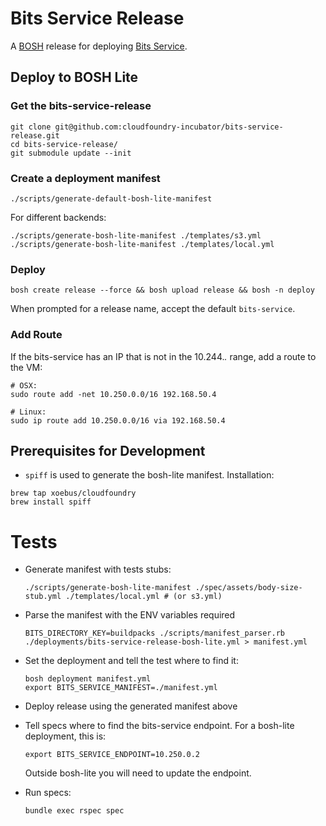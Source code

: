 # Bits Service Release

A [BOSH](http://docs.cloudfoundry.org/bosh/) release for deploying [Bits Service](https://github.com/cloudfoundry-incubator/bits-service).

## Deploy to BOSH Lite
### Get the bits-service-release

```
git clone git@github.com:cloudfoundry-incubator/bits-service-release.git
cd bits-service-release/
git submodule update --init
```

### Create a deployment manifest

```
./scripts/generate-default-bosh-lite-manifest

```

For different backends:

```
./scripts/generate-bosh-lite-manifest ./templates/s3.yml
./scripts/generate-bosh-lite-manifest ./templates/local.yml
```

### Deploy

```
bosh create release --force && bosh upload release && bosh -n deploy
```
When prompted for a release name, accept the default ```bits-service```.


### Add Route
If the bits-service has an IP that is not in the 10.244.*.* range, add a route to the VM:

```
# OSX:
sudo route add -net 10.250.0.0/16 192.168.50.4

# Linux:
sudo ip route add 10.250.0.0/16 via 192.168.50.4
```

## Prerequisites for Development

* `spiff` is used to generate the bosh-lite manifest. Installation:

```
brew tap xoebus/cloudfoundry
brew install spiff
```

# Tests

* Generate manifest with tests stubs:

  ```
  ./scripts/generate-bosh-lite-manifest ./spec/assets/body-size-stub.yml ./templates/local.yml # (or s3.yml)
  ```

* Parse the manifest with the ENV variables required

  ```
  BITS_DIRECTORY_KEY=buildpacks ./scripts/manifest_parser.rb ./deployments/bits-service-release-bosh-lite.yml > manifest.yml
  ```

* Set the deployment and tell the test where to find it:

  ```
  bosh deployment manifest.yml
  export BITS_SERVICE_MANIFEST=./manifest.yml
  ```

* Deploy release using the generated manifest above
* Tell specs where to find the bits-service endpoint. For a bosh-lite deployment, this is:

  ```
  export BITS_SERVICE_ENDPOINT=10.250.0.2
  ```

  Outside bosh-lite you will need to update the endpoint.

* Run specs:

  ```
  bundle exec rspec spec
  ```
